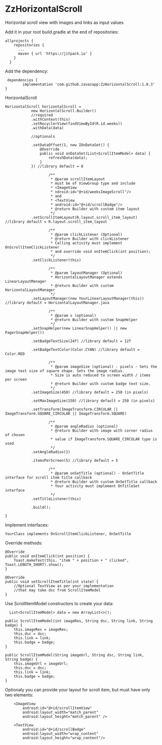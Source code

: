 # ZzHorizontalScroll
Horizontal scroll view with images and links as input values


Add it in your root build.gradle at the end of repositories:

    allprojects {
        repositories {
          ...
          maven { url 'https://jitpack.io' }
        }
      }
      
      
Add the dependency:

     dependencies {
	        implementation 'com.github.zavazapp:ZzHorizontalScroll:1.0.3'
	}
  
  

HorizontalScroll

    HorizontalScroll horizontalScroll =
                new HorizontalScroll.Builder()
                //required
                .withContext(this)
                .setRecyclerView(findViewById(R.id.weeks))
                .withData(data)

                //optionals

                .setDataOffset(1, new IOnDataSet() {
                    @Override
                    public void onDataSet(List<ScrollItemModel> data) {
                        refreshData(data);
                    }
                }) //library default = 0

                        /**
                         * @param scrollItemLayout
                         * must be of ViewGroup type and include
                         * <ImageView
                         * ndroid:id="@+id/weeksImageScroll"/>
                         * and
                         * <TextView
                         * android:id="@+id/scrollBadge"/>
                         * @return Builder with custom item layout
                         */
                .setScrollItemLayout(R.layout.scroll_item_layout) //library default = R.layout.scroll_item_layout

                        /**
                         * @param clickListener (Optional)
                         * @return Builder with clickListener
                         * Calling activity must implement OnScrollItemClickListener
                         * and override void onItemClick(int position);
                         */
                .setClickListener(this)

                        /**
                         * @param layoutManager (Optional)
                         * HorizontalLayoutManager extends LinearLayoutManager
                         * @return Builder with custom HorizontalLayoutManager
                         */
                .setLayoutManager(new YourLinearLayoutManager(this)) //library default = HorizontalLayoutManager.java

                        /**
                         * @param s (optional)
                         * @return Builder with custom SnapHelper
                         */
                .setSnapHelper(new LinearSnapHelper() || new PagerSnapHelper())

                .setBadgeTextSize(24f) //library default = 12f

                .setBadgeTextColor(Color.CYAN) //library default = Color.RED

                        /**
                         * @param imageSize (optional) - pixels - Sets the image text size of square shape. Sets the image radius.
                         * Size is auto reduced to screen width / items per screen
                         * @return Builder with custom badge text size.
                         */
                .setImageSize(450) //library default = 250 (in pixels)

                .setMaxImageSize(150) //library default = 250 (in pixels)

                .setTransform(ImageTransform.CIRCULAR || ImageTransform.SQUARE_CIRCULAR || ImageTransform.SQUARE)

                        /**
                         * @param angleRadius (optional)
                         * @return Builder with image with corner radius of chosen
                         * value if ImageTransform.SQUARE_CIRCULAR type is used
                         */
                .setAngleRadius(1)

                .itemsPerScreen(5) //library default = 5

                        /**
                         * @param onSetTitle (optional) - OnSetTitle interface for scroll item title callback
                         * @return Builder with custom OnSetTitle callback
                         * Your activity must implement OnTitleSet interface
                         */
                .setTitleListener(this)

                .build();

    }

Implement interfaces:

    YourClass implements OnScrollItemClickListener, OnSetTitle
  
  
Override methods:

    @Override
    public void onItemClick(int position) {
        Toast.makeText(this, "item " + position + " clicked", Toast.LENGTH_SHORT).show();
    }

    @Override
    public void setScrollItemTitle(int state) {
        //Optional TextView as per your implementation
        //that may take dsc from ScrollItemModel
    }
    
    
Use ScrollItemModel constructors to create your data:

      List<ScrollItemModel> data = new ArrayList<>();

    public ScrollItemModel(int imageRes, String dsc, String link, String badge) {
        this.imageRes = imageRes;
        this.dsc = dsc;
        this.link = link;
        this.badge = badge;
    }

    public ScrollItemModel(String imageUrl, String dsc, String link, String badge) {
        this.imageUrl = imageUrl;
        this.dsc = dsc;
        this.link = link;
        this.badge = badge;
    }

Optionaly you can provide your layout for scroll item, but must have only two elements:


		<ImageView
			android:id="@+id/scrollItemView"
			android:layout_width="match_parent"
			android:layout_height="match_parent" />

		<TextView
			android:id="@+id/scrollBadge"
			android:layout_width="wrap_content"
			android:layout_height="wrap_content"/>
    
